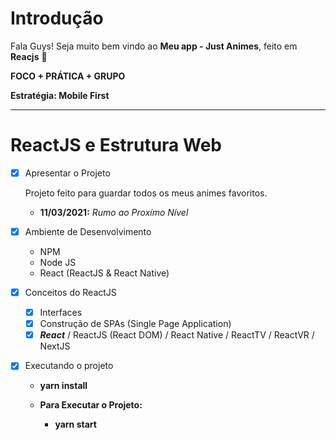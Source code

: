 # **Introdução**

Fala Guys! Seja muito bem vindo ao **Meu app - Just Animes**, feito em **Reacjs** 🚀

**FOCO + PRÁTICA + GRUPO**

**Estratégia: Mobile First**

---
# ReactJS e Estrutura Web

- [x] Apresentar o Projeto
  
  Projeto feito para guardar todos os meus animes favoritos.

  * **11/03/2021:** *Rumo ao Proxímo Nível*
- [x] Ambiente de Desenvolvimento

  * NPM
  * Node JS
  * React (ReactJS & React Native)
- [x] Conceitos do ReactJS

  - [x] Interfaces
  - [x] Construção de SPAs (Single Page Application)
  - [x] ***React*** / ReactJS (React DOM) / React Native / ReactTV / ReactVR / NextJS
- [x] Executando o projeto 

  * **yarn install**

  * **Para Executar o Projeto:**
    * **yarn start**

  
